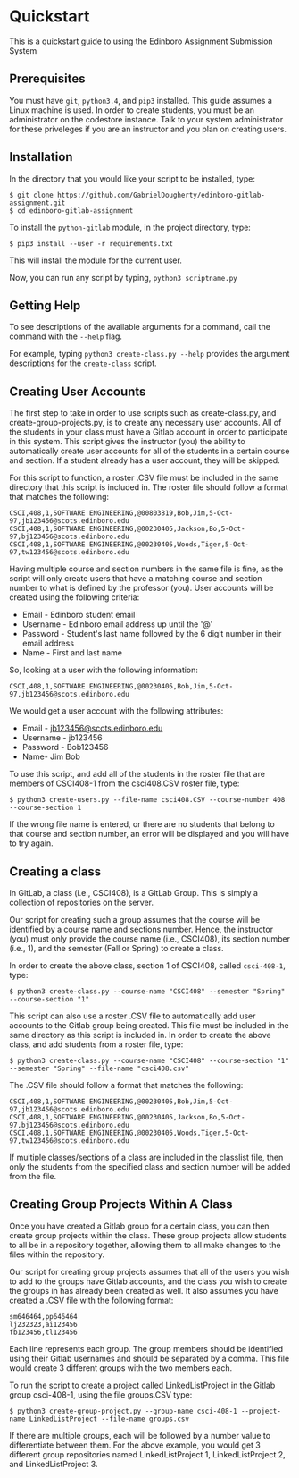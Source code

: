 Quickstart
==========

This is a quickstart guide to using the Edinboro Assignment Submission System

Prerequisites
-------------

You must have `git`, `python3.4`, and `pip3` installed. This guide assumes a Linux machine is used. In order to create students, you must be an administrator on the codestore instance. Talk to your system administrator for these priveleges if you are an instructor and you plan on creating users.

Installation
------------

In the directory that you would like your script to be installed, type:

```
$ git clone https://github.com/GabrielDougherty/edinboro-gitlab-assignment.git
$ cd edinboro-gitlab-assignment
```
To install the `python-gitlab` module, in the project directory, type:

`$ pip3 install --user -r requirements.txt`

This will install the module for the current user.


Now, you can run any script by typing, `python3 scriptname.py`

Getting Help
------------

To see descriptions of the available arguments for a command, call the command with the `--help` flag.

For example, typing `python3 create-class.py --help` provides the argument descriptions for the `create-class` script.

Creating User Accounts
----------------------

The first step to take in order to use scripts such as create-class.py, and create-group-projects.py, is to create any necessary user accounts. All of the students in your class must have a Gitlab account in order to participate in this system. This script gives the instructor (you) the ability to automatically create user accounts for all of the students in a certain course and section. If a student already has a user account, they will be skipped.

For this script to function, a roster .CSV file must be included in the same directory that this script is included in. The roster file should follow a format that matches the following:

```
CSCI,408,1,SOFTWARE ENGINEERING,@00803819,Bob,Jim,5-Oct-97,jb123456@scots.edinboro.edu  
CSCI,408,1,SOFTWARE ENGINEERING,@00230405,Jackson,Bo,5-Oct-97,bj123456@scots.edinboro.edu  
CSCI,408,1,SOFTWARE ENGINEERING,@00230405,Woods,Tiger,5-Oct-97,tw123456@scots.edinboro.edu 
```

Having multiple course and section numbers in the same file is fine, as the script will only create users that have a matching course and section number to what is defined by the professor (you). User accounts will be created using the following criteria:
* Email - Edinboro student email
* Username - Edinboro email address up until the '@'
* Password - Student's last name followed by the 6 digit number in their email address
* Name - First and last name

So, looking at a user with the following information:

`CSCI,408,1,SOFTWARE ENGINEERING,@00230405,Bob,Jim,5-Oct-97,jb123456@scots.edinboro.edu`  

We would get a user account with the following attributes:
* Email - jb123456@scots.edinboro.edu
* Username - jb123456
* Password - Bob123456
* Name- Jim Bob

To use this script, and add all of the students in the roster file that are members of CSCI408-1 from the csci408.CSV roster file, type:

`​$ python3 create-users.py --file-name csci408.CSV --course-number 408 --course-section 1​`

If the wrong file name is entered, or there are no students that belong to that course and section number, an error will be displayed and you will have to try again.

Creating a class
----------------

In GitLab, a class (i.e., CSCI408), is a GitLab Group. This is simply a collection of repositories on the server.

Our script for creating such a group assumes that the course will be identified by a course name and sections number. Hence, the instructor (you) must only provide the course name (i.e., CSCI408), its section number (i.e., 1), and the semester (Fall or Spring) to create a class.

In order to create the above class, section 1 of CSCI408, called `csci-408-1`, type:

`​$ python3 create-class.py --course-name "CSCI408" --semester "Spring" --course-section "1"​`

This script can also use a roster .CSV file to automatically add user accounts to the Gitlab group being created. This file must be included in the same directory as this script is included in. In order to create the above class, and add students from a roster file, type:

`​$ python3 create-class.py --course-name "CSCI408" --course-section "1" --semester "Spring" --file-name "csci408.csv"​`

The .CSV file should follow a format that matches the following:

```
CSCI,408,1,SOFTWARE ENGINEERING,@00230405,Bob,Jim,5-Oct-97,jb123456@scots.edinboro.edu  
CSCI,408,1,SOFTWARE ENGINEERING,@00230405,Jackson,Bo,5-Oct-97,bj123456@scots.edinboro.edu  
CSCI,408,1,SOFTWARE ENGINEERING,@00230405,Woods,Tiger,5-Oct-97,tw123456@scots.edinboro.edu
```

If multiple classes/sections of a class are included in the classlist file, then only the students from the specified class and section number will be added from the file.

Creating Group Projects Within A Class
--------------------------------------

Once you have created a Gitlab group for a certain class, you can then create group projects within the class. These group projects allow students to all be in a repository together, allowing them to all make changes to the files within the repository. 

Our script for creating group projects assumes that all of the users you wish to add to the groups have Gitlab accounts, and the class you wish to create the groups in has already been created as well. It also assumes you have created a .CSV file with the following format:

```
sm646464,pp646464
lj232323,ai123456
fb123456,tl123456
```

Each line represents each group. The group members should be identified using their Gitlab usernames and should be separated by a comma. This file would create 3 different groups with the two members each.

To run the script to create a project called LinkedListProject in the Gitlab group csci-408-1, using the file groups.CSV type:

`​$ python3 create-group-project.py --group-name csci-408-1 --project-name LinkedListProject --file-name groups.csv​`

If there are multiple groups, each will be followed by a number value to differentiate between them. For the above example, you would get 3 different group repositories named LinkedListProject 1, LinkedListProject 2, and LinkedListProject 3.

